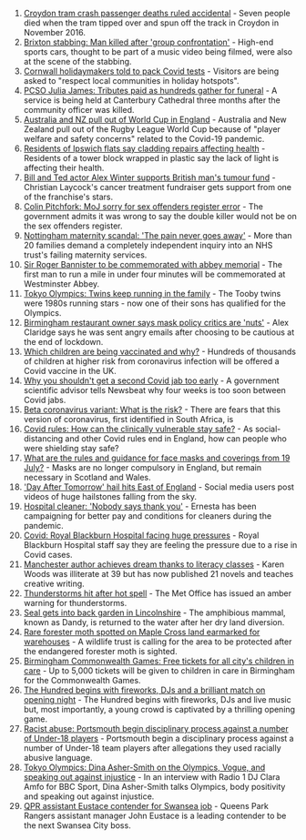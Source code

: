 1. [Croydon tram crash passenger deaths ruled accidental](https://www.bbc.co.uk/news/uk-england-london-57721493) - Seven people died when the tram tipped over and spun off the track in Croydon in November 2016.
2. [Brixton stabbing: Man killed after 'group confrontation'](https://www.bbc.co.uk/news/uk-england-london-57925768) - High-end sports cars, thought to be part of a music video being filmed, were also at the scene of the stabbing.
3. [Cornwall holidaymakers told to pack Covid tests](https://www.bbc.co.uk/news/uk-england-cornwall-57927359) - Visitors are being asked to "respect local communities in holiday hotspots".
4. [PCSO Julia James: Tributes paid as hundreds gather for funeral](https://www.bbc.co.uk/news/uk-england-kent-57920198) - A service is being held at Canterbury Cathedral three months after the community officer was killed.
5. [Australia and NZ pull out of World Cup in England](https://www.bbc.co.uk/sport/rugby-league/57925720) - Australia and New Zealand pull out of the Rugby League World Cup because of "player welfare and safety concerns" related to the Covid-19 pandemic.
6. [Residents of Ipswich flats say cladding repairs affecting health](https://www.bbc.co.uk/news/uk-england-suffolk-57916147) - Residents of a tower block wrapped in plastic say the lack of light is affecting their health.
7. [Bill and Ted actor Alex Winter supports British man's tumour fund](https://www.bbc.co.uk/news/uk-england-leeds-57926187) - Christian Laycock's cancer treatment fundraiser gets support from one of the franchise's stars.
8. [Colin Pitchfork: MoJ sorry for sex offenders register error](https://www.bbc.co.uk/news/uk-england-leicestershire-57920167) - The government admits it was wrong to say the double killer would not be on the sex offenders register.
9. [Nottingham maternity scandal: 'The pain never goes away'](https://www.bbc.co.uk/news/uk-england-nottinghamshire-57864446) - More than 20 families demand a completely independent inquiry into an NHS trust's failing maternity services.
10. [Sir Roger Bannister to be commemorated with abbey memorial](https://www.bbc.co.uk/news/uk-england-oxfordshire-57926514) - The first man to run a mile in under four minutes will be commemorated at Westminster Abbey.
11. [Tokyo Olympics: Twins keep running in the family](https://www.bbc.co.uk/news/uk-england-leicestershire-57847346) - The Tooby twins were 1980s running stars - now one of their sons has qualified for the Olympics.
12. [Birmingham restaurant owner says mask policy critics are 'nuts'](https://www.bbc.co.uk/news/uk-england-birmingham-57920395) - Alex Claridge says he was sent angry emails after choosing to be cautious at the end of lockdown.
13. [Which children are being vaccinated and why?](https://www.bbc.co.uk/news/health-57888429) - Hundreds of thousands of children at higher risk from coronavirus infection will be offered a Covid vaccine in the UK.
14. [Why you shouldn't get a second Covid jab too early](https://www.bbc.co.uk/news/newsbeat-57682233) - A government scientific advisor tells Newsbeat why four weeks is too soon between Covid jabs.
15. [Beta coronavirus variant: What is the risk?](https://www.bbc.co.uk/news/health-55534727) - There are fears that this version of coronavirus, first identified in South Africa, is
16. [Covid rules: How can the clinically vulnerable stay safe?](https://www.bbc.co.uk/news/health-51997151) - As social-distancing and other Covid rules end in England, how can people who were shielding stay safe?
17. [What are the rules and guidance for face masks and coverings from 19 July?](https://www.bbc.co.uk/news/health-51205344) - Masks are no longer compulsory in England, but remain necessary in Scotland and Wales.
18. ['Day After Tomorrow' hail hits East of England](https://www.bbc.co.uk/news/uk-england-essex-57918556) - Social media users post videos of huge hailstones falling from the sky.
19. [Hospital cleaner: 'Nobody says thank you'](https://www.bbc.co.uk/news/uk-england-london-57909642) - Ernesta has been campaigning for better pay and conditions for cleaners during the pandemic.
20. [Covid: Royal Blackburn Hospital facing huge pressures](https://www.bbc.co.uk/news/uk-england-lancashire-57900021) - Royal Blackburn Hospital staff say they are feeling the pressure due to a rise in Covid cases.
21. [Manchester author achieves dream thanks to literacy classes](https://www.bbc.co.uk/news/uk-england-manchester-57867004) - Karen Woods was illiterate at 39 but has now published 21 novels and teaches creative writing.
22. [Thunderstorms hit after hot spell](https://www.bbc.co.uk/news/uk-england-essex-57909228) - The Met Office has issued an amber warning for thunderstorms.
23. [Seal gets into back garden in Lincolnshire](https://www.bbc.co.uk/news/uk-england-lincolnshire-57916679) - The amphibious mammal, known as Dandy, is returned to the water after her dry land diversion.
24. [Rare forester moth spotted on Maple Cross land earmarked for warehouses](https://www.bbc.co.uk/news/uk-england-beds-bucks-herts-57918277) - A wildlife trust is calling for the area to be protected after the endangered forester moth is sighted.
25. [Birmingham Commonwealth Games: Free tickets for all city's children in care](https://www.bbc.co.uk/news/uk-england-birmingham-57922277) - Up to 5,000 tickets will be given to children in care in Birmingham for the Commonwealth Games.
26. [The Hundred begins with fireworks, DJs and a brilliant match on opening night](https://www.bbc.co.uk/sport/cricket/57923883) - The Hundred begins with fireworks, DJs and live music but, most importantly, a young crowd is captivated by a thrilling opening game.
27. [Racist abuse: Portsmouth begin disciplinary process against a number of Under-18 players](https://www.bbc.co.uk/sport/football/57926842) - Portsmouth begin a disciplinary process against a number of Under-18 team players after allegations they used racially abusive language.
28. [Tokyo Olympics: Dina Asher-Smith on the Olympics, Vogue, and speaking out against injustice](https://www.bbc.co.uk/sport/olympics/57848718) - In an interview with Radio 1 DJ Clara Amfo for BBC Sport, Dina Asher-Smith talks Olympics, body positivity and speaking out against injustice.
29. [QPR assistant Eustace contender for Swansea job](https://www.bbc.co.uk/sport/football/57923015) - Queens Park Rangers assistant manager John Eustace is a leading contender to be the next Swansea City boss.
